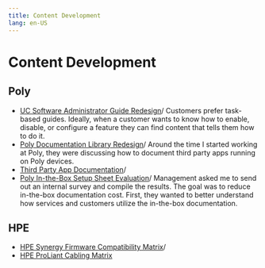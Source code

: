 ```yaml
---
title: Content Development
lang: en-US
---
```


# Content Development



## Poly

* [UC Software Administrator Guide Redesign](case-studies/admin-guide-redesign.md)/
Customers prefer task-based guides. Ideally, when a customer wants to know how to enable, disable, or configure a feature they can find content that tells them how to do it.
* [Poly Documentation Library Redesign](doc-library-redesign)/
Around the time I started working at Poly, they were discussing how to document third party apps running on Poly devices.
* [Third Party App Documentation](third-party-documentation.md)/
* [Poly In-the-Box Setup Sheet Evaluation](setup-sheet-eval.md)/
Management asked me to send out an internal survey and compile the results. The goal was to reduce in-the-box documentation cost. First, they wanted to better understand how services and customers utilize the in-the-box documentation.



## HPE

* [HPE Synergy Firmware Compatibility Matrix](interactive-matrix.md)/
* [HPE ProLiant Cabling Matrix](proliant-cabling-matrix.md)
